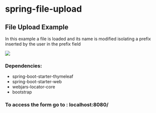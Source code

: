 # spring-file-upload
<h2>File Upload Example</h2>
<p>In this example a file is loaded and its name is modified isolating a prefix inserted by the user in the prefix field</p>
<img src="fileUpload"/>
<h3>Dependencies:</h3>
<ul>
  <li>spring-boot-starter-thymeleaf</li>
  <li>spring-boot-starter-web</li>
  <li>webjars-locator-core</li>
  <li>bootstrap</li>
</ul>  
<h3>To access the form go to : localhost:8080/ </h3>
